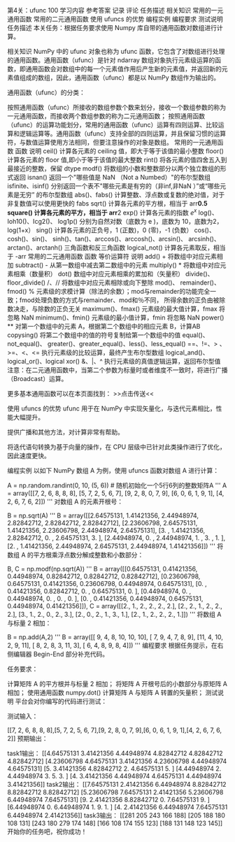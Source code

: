 第4关：ufunc
100
学习内容
参考答案
记录
评论
任务描述
相关知识
常用的一元通用函数
常用的二元通用函数
使用 ufuncs 的优势
编程实例
编程要求
测试说明
任务描述
本关任务：根据任务要求使用 Numpy 库自带的通用函数对数组进行计算。

相关知识
NumPy 中的 ufunc 对象也称为 ufunc 函数，它包含了对数组进行处理的通用函数。通用函数（ufunc）是针对 ndarray 数组对象执行元素级运算的函数，即通用函数会对数组中的每一个元素值作用后产生新的元素值，并返回新的元素值组成的数组，因此，通用函数（ufunc）都是以 NumPy 数组作为输出的。

通用函数（ufunc）的分类：

按照通用函数（ufunc）所接收的数组参数个数来划分，接收一个数组参数的称为一元通用函数，而接收两个数组参数的称为二元通用函数；
按照通用函数（ufunc）的运算功能划分，常用的通用函数（ufunc）运算有四则运算、比较运算和逻辑运算等。通用函数（ufunc）支持全部的四则运算，并且保留习惯的运算符，与数值运算使用方法相同，但要注意操作的对象是数组。
常用的一元通用函数
函数	说明
ceil()	计算各元素的 ceiling 值，即大于等于该值的最小整数
floor()	计算各元素的 floor 值,即小于等于该值的最大整数
rint()	将各元素的值四舍五入到最接近的整数，保留 dtype
modf()	将数组的小数和整数部分以两个独立数组的形式返回
isnan()	返回一个"哪些值是 NaN （Not a Numbed）"的布尔型数组
isfinite、isinf()	分别返回一个表不"哪些元素是有穷的（非inf,非NaN ）”或“哪些元素是无穷” 的布尔型数组
abs()、fabs()	计算整数、浮点数或复数的绝对值，对于非复数值可以使用更快的 fabs
sqrt()	计算各元素的平方根，相当于 arr**0.5
square()	计算各元素的平方，相当于 arr**2
exp()	计算各元素的指数 $e^x$
log()、Ioh10()、Icg2()、 log1p()	分别为自然对数（底数为 e )，底数为 10，底数为2， log(1+x）
sing()	计算各元素的正负号，1 (正数)，0 (零)，-1 (负数）
cos()、cosh()、sin()、 sinh()、tan()、arccos()、arccosh()、arcsin()、 arcsinh()、arctan()、arctanh()	三角函数和反三角函数
logical_not()	计算各元素取反，相当于 -arr
常用的二元通用函数
函数	等价运算符	说明
add()	+	将数组中对应元素相加
subtract()	-	从第一数组中减去第二数组中的元素
multipIy()	*	将数组中对应元素相乘（数量积）
dot()		数组中对应元素相乘的累加和（矢量积）
divide()、floor_divide()	/、//	将数组中对应元素相除或向下整除
mod()、 remainder()、fmod()	%	元素级的求模计算（除法的余数）；mod与remainder的功能完全一致；fmod处理负数的方式与remainder、mod和％不同， 所得余数的正负由被除数决走，与除数的正负无关
maximum()、fmax()		元素级的最大值计算，fmax 将忽略 NaN
minimum()、fmin()		元素级的最小值计算，fmin 将忽略 NaN
power()	**	对第一个数组中的元素 A，根据第二个数组中的相应元素 B，计算AB
copysing()		将第二个数组中的值的符号复制给第一个数组中的值
equal()、not_equal()、 greater()、greater_equal()、less()、less_equal()	==、!=、> 、>=、<、<=	执行元素级的比较运算，最终产生布尔型数组
logical_and()、logical_or()、logical xor()	&、|、^	执行元素级的真值逻辑运算，返回布尔型值
注意：在二元通用函数中，当第二个参数为标量时或者维度不一致时，将进行广播（Broadcast）运算。

更多基本通用函数可以在本页面找到： >>点击传送<<

使用 ufuncs 的优势
ufunc 用于在 NumPy 中实现矢量化，与迭代元素相比，性能大幅提升。

提供广播和其他方法，对计算非常有帮助。

将迭代语句转换为基于向量的操作，在 CPU 层级中已针对此类操作进行了优化，因此速度更快。

编程实例
以如下 NumPy 数组 A 为例，使用 ufuncs 函数对数组 A 进行计算：

A = np.random.randint(0, 10, (5, 6)) # 随机初始化一个5行6列的整数矩阵A
'''
A =
array([[7, 2, 6, 8, 8, 8],
[5, 7, 2, 5, 6, 7],
[9, 2, 8, 0, 7, 9],
[6, 0, 6, 1, 9, 1],
[4, 2, 6, 7, 6, 2]])
'''
对数组 A 的元素开根号：

B = np.sqrt(A)
'''
B =
array([[2.64575131, 1.41421356, 2.44948974, 2.82842712, 2.82842712, 2.82842712],
[2.23606798, 2.64575131, 1.41421356, 2.23606798, 2.44948974, 2.64575131],
[3.        , 1.41421356, 2.82842712, 0.        , 2.64575131, 3.        ],
[2.44948974, 0.        , 2.44948974, 1.        , 3.        , 1.        ],
[2.        , 1.41421356, 2.44948974, 2.64575131, 2.44948974, 1.41421356]])
'''
将数组 A 的平方根乘浮点数分解成整数和小数部分：

B, C = np.modf(np.sqrt(A))
'''
B =
array([[0.64575131, 0.41421356, 0.44948974, 0.82842712, 0.82842712, 0.82842712],
[0.23606798, 0.64575131, 0.41421356, 0.23606798, 0.44948974, 0.64575131],
[0.        , 0.41421356, 0.82842712, 0.        , 0.64575131, 0.        ],
[0.44948974, 0.        , 0.44948974, 0.        , 0.        , 0.        ],
[0.        , 0.41421356, 0.44948974, 0.64575131, 0.44948974, 0.41421356]]),
C =
array([[2., 1., 2., 2., 2., 2.],
[2., 2., 1., 2., 2., 2.],
[3., 1., 2., 0., 2., 3.],
[2., 0., 2., 1., 3., 1.],
[2., 1., 2., 2., 2., 1.]])
'''
将数组 A 与标量 2 相加：

B = np.add(A,2)
'''
B =
array([[ 9,  4,  8, 10, 10, 10],
[ 7,  9,  4,  7,  8,  9],
[11,  4, 10,  2,  9, 11],
[ 8,  2,  8,  3, 11,  3],
[ 6,  4,  8,  9,  8,  4]])
'''
编程要求
根据任务提示，在右侧编辑器 Begin-End 部分补充代码。

任务要求：

计算矩阵 A 的平方根并与标量 2 相加；
将矩阵 A 开根号后的小数部分与原矩阵 A 相加；
使用通用函数 numpy.dot() 计算矩阵 A 与矩阵 A 转置的矢量积；
测试说明
平台会对你编写的代码进行测试：

测试输入：

[[7, 2, 6, 8, 8, 8],[5, 7, 2, 5, 6, 7],[9, 2, 8, 0, 7, 9],[6, 0, 6, 1, 9, 1],[4, 2, 6, 7, 6, 2]]
预期输出：

task1输出：
[[4.64575131 3.41421356 4.44948974 4.82842712 4.82842712 4.82842712]
[4.23606798 4.64575131 3.41421356 4.23606798 4.44948974 4.64575131]
[5.         3.41421356 4.82842712 2.         4.64575131 5.        ]
[4.44948974 2.         4.44948974 3.         5.         3.        ]
[4.         3.41421356 4.44948974 4.64575131 4.44948974 3.41421356]]
task2输出：
[[7.64575131 2.41421356 6.44948974 8.82842712 8.82842712 8.82842712]
[5.23606798 7.64575131 2.41421356 5.23606798 6.44948974 7.64575131]
[9.         2.41421356 8.82842712 0.         7.64575131 9.        ]
[6.44948974 0.         6.44948974 1.         9.         1.        ]
[4.         2.41421356 6.44948974 7.64575131 6.44948974 2.41421356]]
task3输出：
[[281 205 243 166 188]
[205 188 180 108 131]
[243 180 279 174 148]
[166 108 174 155 123]
[188 131 148 123 145]]
开始你的任务吧，祝你成功！